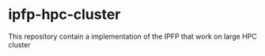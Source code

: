 # ipfp-hpc-cluster
This repository contain a implementation of the IPFP that work on large HPC cluster
